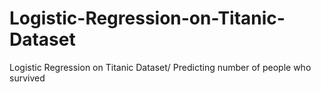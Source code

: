 # Logistic-Regression-on-Titanic-Dataset
Logistic Regression on Titanic Dataset/ Predicting number of people who survived
